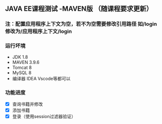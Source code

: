 ## JAVA EE课程测试  -MAVEN版  （随课程要求更新）
### 注：配置应用程序上下文为空，若不为空需要修改引用路径 如/login 修改为/应用程序上下文/login

###  运行坏境
- JDK 1.8
- MAVEN 3.9.6
- Tomcat 8
- MySQL 8
- 编译器 IDEA Vscode等都可以

### 功能进度
- [x] 查询书籍并修改
- [x] 添加书籍
- [x] 登录（使用session过滤器验证）